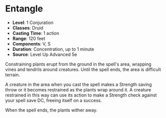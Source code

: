 # Entangle

- **Level**: 1 Conjuration
- **Classes**: Druid
- **Casting Time**: 1 action
- **Range**: 120 feet
- **Components**: V, S
- **Duration**: Concentration, up to 1 minute
- **Source**: Level Up Advanced 5e

Constraining plants erupt from the ground in the spell's area, wrapping vines and tendrils around creatures. Until the spell ends, the area is difficult terrain.

A creature in the area when you cast the spell makes a Strength saving throw or it becomes restrained as the plants wrap around it. A creature restrained in this way can use its action to make a Strength check against your spell save DC, freeing itself on a success.

When the spell ends, the plants wither away.

